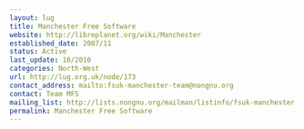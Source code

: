 ```yaml
---
layout: lug
title: Manchester Free Software
website: http://libreplanet.org/wiki/Manchester
established_date: 2007/11
status: Active
last_update: 10/2010
categories: North-West
url: http://lug.org.uk/node/173
contact_address: mailto:fsuk-manchester-team@nongnu.org
contact: Team MFS
mailing_list: http://lists.nongnu.org/mailman/listinfo/fsuk-manchester
permalink: Manchester Free Software
---
```

